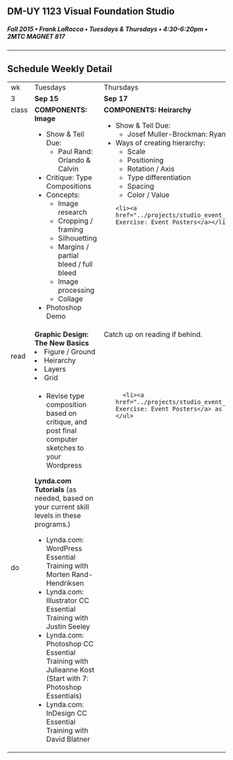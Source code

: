## DM-UY 1123 Visual Foundation Studio
##### Fall 2015 • Frank LaRocca • Tuesdays & Thursdays • 4:30-6:20pm • 2MTC MAGNET 817 
---
## Schedule Weekly Detail

<table>
<tr>
<td>wk</td>
<td>Tuesdays</td>
<td>Thursdays</td>
</tr>
<tr>
  <td valign="top">3</td>
  <td valign="top" width="48%"><strong>Sep 15</strong></td>
  <td valign="top" width="48%"><strong>Sep 17</strong></td>
</tr>

<!-- class -->
<tr>
<td valign="top">class</td>
<td valign="top">
  <strong>COMPONENTS: Image</strong><br>
  <ul>
    <li>Show & Tell Due:
        <ul>
            <li>Paul Rand: Orlando & Calvin</li>
        </ul>
    </li>
    <li>Critique: Type Compositions</li>
    <li>Concepts:
      <ul>
        <li>Image research</li>
        <li>Cropping / framing</li>
        <li>Silhouetting</li>
        <li>Margins / partial bleed / full bleed</li>
        <li>Image processing</li>
        <li>Collage</li>
      </ul>
    </li>
    <li>Photoshop Demo</li>
  </ul>
</td>
<td valign="top">
  <strong>COMPONENTS: Heirarchy</strong><br>
  <ul>
    <li>Show & Tell Due:
        <ul>
            <li>Josef Muller-Brockman: Ryan & Jonathan</li>
        </ul>
    </li>
    <li>Ways of creating hierarchy:
      <ul>
        <li>Scale</li>
        <li>Positioning</li>
        <li>Rotation / Axis</li>
        <li>Type differentiation</li>
        <li>Spacing</li>
        <li>Color / Value</li>
      </ul>
    </li>
    
    <li><a href="../projects/studio_event_posters.md">Studio Exercise: Event Posters</a></li>
  </ul>

</td>
</tr>

<!-- reading -->
<tr>
  <td>read</td>
  <td valign="top"><strong>Graphic Design: The New Basics</strong><br>
  <li>Figure / Ground</li>
  <li>Heirarchy</li>
  <li>Layers</li>
  <li>Grid</li>
  </td>
  <td valign="top">Catch up on reading if behind.</td>
</tr>

<!-- do -->
<tr>
  <td>do</td>
  <td valign="top">
    <ul>
        <li>Revise type composition based on critique, and post final computer sketches to your Wordpress</li>
    </ul>
  <strong>Lynda.com Tutorials</strong> (as needed, based on your current skill levels in these programs.)
    <ul>
      <li>Lynda.com: WordPress Essential Training with Morten Rand-Hendriksen</li>
      <li>Lynda.com: Illustrator CC Essential Training with Justin Seeley</li>
      <li>Lynda.com: Photoshop CC Essential Training with Julieanne Kost (Start with 7: Photoshop Essentials)</li>
      <li>Lynda.com: InDesign CC Essential Training with David Blatner</li>
    </ul>
  </td>
  <td valign="top">
    <ul>
   
      <li><a href="../projects/studio_event_posters.md">Studio Exercise: Event Posters</a> as homework</li>
    </ul>
  </td>
</tr>
</table>








